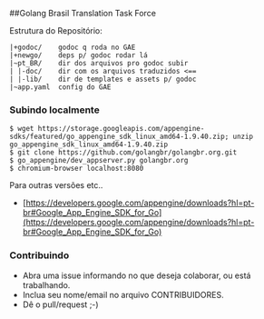 ##Golang Brasil Translation Task Force

Estrutura do Repositório:
```
|+godoc/    godoc q roda no GAE
|+newgo/    deps p/ godoc rodar lá
|~pt_BR/    dir dos arquivos pro godoc subir
| |-doc/    dir com os arquivos traduzidos <==
| |-lib/    dir de templates e assets p/ godoc
|~app.yaml  config do GAE
```

### Subindo localmente

```
$ wget https://storage.googleapis.com/appengine-sdks/featured/go_appengine_sdk_linux_amd64-1.9.40.zip; unzip go_appengine_sdk_linux_amd64-1.9.40.zip
$ git clone https://github.com/golangbr/golangbr.org.git
$ go_appengine/dev_appserver.py golangbr.org
$ chromium-browser localhost:8080
```
Para outras versões etc..
+ [https://developers.google.com/appengine/downloads?hl=pt-br#Google_App_Engine_SDK_for_Go](https://developers.google.com/appengine/downloads?hl=pt-br#Google_App_Engine_SDK_for_Go)


### Contribuindo

+ Abra uma issue informando no que deseja colaborar, ou está trabalhando.
+ Inclua seu nome/email no arquivo CONTRIBUIDORES.
+ Dê o pull/request ;-)

